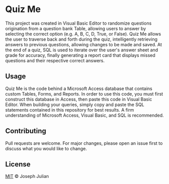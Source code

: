 # Quiz Me

This project was created in Visual Basic Editor to randomize questions origination from a question bank Table, allowing users to answer by selecting the correct option (e.g. A, B, C, D, True, or False). Quiz Me allows the user to traverse back and forth during the quiz, intelligently retrieving answers to previous questions, allowing changes to be made and saved. At the end of a quiz, SQL is used to iterate over the user's answer sheet and grade for accuracy, finally generating a report card that displays missed questions and their respective correct answers.

## Usage

Quiz Me is the code behind a Microsoft Access database that contains custom Tables, Forms, and Reports. In order to use this code, you must first construct this database in Access, then paste this code in Visual Basic Editor. When building your queries, simply copy and paste the SQL statements contained in this repository for best results. A firm understanding of Microsoft Access, Visual Basic, and SQL is recommended.

## Contributing
Pull requests are welcome. For major changes, please open an issue first to discuss what you would like to change.

## License
[MIT](https://choosealicense.com/licenses/mit/) © Joseph Julian
